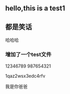 ## hello,this is a test1

## 都是笑话

哈哈哈
### 增加了一个test文件
12346789
987654321


1qaz2wsx3edc4rfv


我是你爸爸